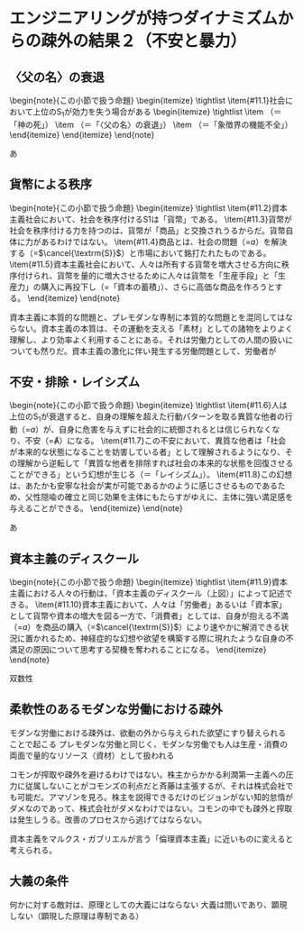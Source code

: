 # エンジニアリングが持つダイナミズムからの疎外の結果２（不安と暴力）

## 〈父の名〉の衰退

\begin{note}{この小節で扱う命題}
  \begin{itemize}
    \tightlist
    \item{\#11.1}社会において上位の$\textrm{S}_1$が効力を失う場合がある
      \begin{itemize}
	    \tightlist
	    \item （＝「神の死」）
	    \item （＝「〈父の名〉の衰退」）
	    \item （＝「象徴界の機能不全」）
	  \end{itemize}
  \end{itemize}
\end{note}

あ

## 貨幣による秩序

\begin{note}{この小節で扱う命題}
  \begin{itemize}
    \tightlist
    \item{\#11.2}資本主義社会において、社会を秩序付けるS1は「貨幣」である。
    \item{\#11.3}貨幣が社会を秩序付ける力を持つのは、貨幣が「商品」と交換されうるからだ。貨幣自体に力があるわけではない。
    \item{\#11.4}商品とは、社会の問題（=$a$）を解決する（=$\cancel{\textrm{S}}$）と市場において銘打たれたものである。
    \item{\#11.5}資本主義社会において、人々は所有する貨幣を増大させる方向に秩序付けられ、貨幣を量的に増大させるために人々は貨幣を「生産手段」と「生産力」の購入に再投下し（=「資本の蓄積」）、さらに高価な商品を作ろうとする。
  \end{itemize}
\end{note}

資本主義に本質的な問題と、プレモダンな専制に本質的な問題とを混同してはならない。資本主義の本質は、その運動を支える「素材」としての諸物をよりよく理解し、より効率よく利用することにある。それは労働力としての人間の扱いについても然りだ。資本主義の激化に伴い発生する労働問題として、労働者が

## 不安・排除・レイシズム


\begin{note}{この小節で扱う命題}
  \begin{itemize}
    \tightlist
    \item{\#11.6}人は上位の$\textrm{S}_1$が衰退すると、自身の理解を超えた行動パターンを取る異質な他者の行動（=$a$）が、自身に危害を与えずに社会的に統御されるとは信じられなくなり、不安（=Ⱥ）になる。
    \item{\#11.7}この不安において、異質な他者は「社会が本来的な状態になることを妨害している者」として理解されるようになり、その理解から逆転して「異質な他者を排除すれば社会の本来的な状態を回復させることができる」という幻想が生じる（＝「レイシズム」）。
    \item{\#11.8}この幻想は、あたかも安寧な社会が実が可能であるかのように感じさせるものであるため、父性隠喩の確立と同じ効果を主体にもたらすがゆえに、主体に強い満足感を与えることができる。
  \end{itemize}
\end{note}

あ

## 資本主義のディスクール


\begin{note}{この小節で扱う命題}
  \begin{itemize}
    \tightlist
    \item{\#11.9}資本主義における人々の行動は、「資本主義のディスクール（上図）」によって記述できる。
    \item{\#11.10}資本主義において、人々は「労働者」あるいは「資本家」として貨幣や資本の増大を図る一方で、「消費者」としては、自身が抱える不満（=$a$）を商品の購入（=$\cancel{\textrm{S}}$）により速やかに解消できる状況に置かれるため、神経症的な幻想や欲望を構築する際に現れたような自身の不満足の原因について思考する契機を奪われることになる。
  \end{itemize}
\end{note}

双数性

## 柔軟性のあるモダンな労働における疎外

モダンな労働における疎外は、欲動の外から与えられた欲望にすり替えられることで起こる
プレモダンな労働と同じく、モダンな労働でも人は生産・消費の両面で量的なリソース（資材）として扱われる

コモンが搾取や疎外を避けるわけではない。株主からかかる利潤第一主義への圧力に従属しないことがコモンズの利点だと斉藤は主張するが、それは株式会社でも可能だ。アマゾンを見ろ。株主を説得できるだけのビジョンがない知的怠惰がダメなのであって、株式会社がダメなわけではない。コモンの中でも疎外と搾取は発生しうる。改善のプロセスから逃げてはならない。

資本主義をマルクス・ガブリエルが言う「倫理資本主義」に近いものに変えると考えられる。

## 大義の条件

何かに対する敵対は、原理としての大義にはならない
大義は問いであり、顕現しない（顕現した原理は専制である）
